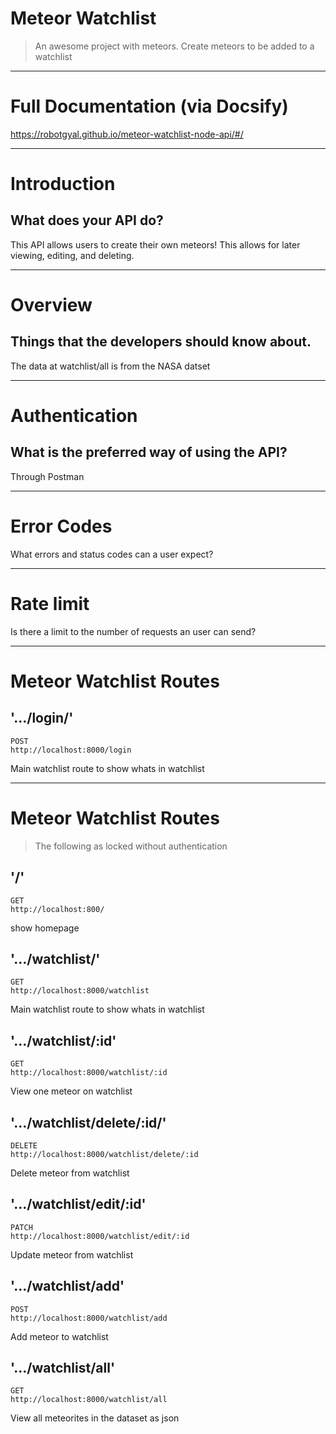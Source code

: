 # Meteor Watchlist

> An awesome project with meteors.
> Create meteors to be added to a watchlist

---

# Full Documentation (via Docsify)
https://robotgyal.github.io/meteor-watchlist-node-api/#/

----

# Introduction
## What does your API do?
This API allows users to create their own meteors! This allows for later viewing, editing, and deleting.

---

# Overview
## Things that the developers should know about.
The data at watchlist/all is from the NASA datset

---

# Authentication
## What is the preferred way of using the API?
Through Postman

---

# Error Codes
What errors and status codes can a user expect?

---

# Rate limit
Is there a limit to the number of requests an user can send?

---

# Meteor Watchlist Routes

## '.../login/'
```
POST
http://localhost:8000/login

```

Main watchlist route to show whats in watchlist

---

# Meteor Watchlist Routes
> The following as locked without authentication

## '/'
```
GET
http://localhost:800/

```
show homepage

## '.../watchlist/'
```
GET
http://localhost:8000/watchlist

```

Main watchlist route to show whats in watchlist

## '.../watchlist/:id'
```
GET
http://localhost:8000/watchlist/:id
```

View one meteor on watchlist

## '.../watchlist/delete/:id/'
```
DELETE
http://localhost:8000/watchlist/delete/:id
```

Delete meteor from watchlist

## '.../watchlist/edit/:id'
```
PATCH
http://localhost:8000/watchlist/edit/:id
```

Update meteor from watchlist

## '.../watchlist/add'
```
POST
http://localhost:8000/watchlist/add
```

Add meteor to watchlist

## '.../watchlist/all'
```
GET
http://localhost:8000/watchlist/all
```

View all meteorites in the dataset as json

